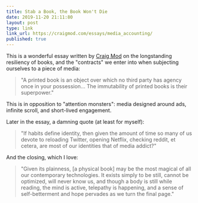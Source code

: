 ```yaml
---
title: Stab a Book, the Book Won't Die
date: 2019-11-20 21:11:80 
layout: post
type: link
link_url: https://craigmod.com/essays/media_accounting/
published: true
---
```


This is a wonderful essay written by [Craig Mod](https://craigmod.com) on the longstanding resiliency of books, and the "contracts" we enter into when subjecting ourselves to a piece of media:

> "A printed book is an object over which no third party has agency once in your possession... The immutability of printed books is their superpower."

This is in opposition to "attention monsters": media designed around ads, infinite scroll, and short-lived engagement.

Later in the essay, a damning quote (at least for myself):

> "If habits define identity, then given the amount of time so many of us devote to reloading Twitter, opening Netflix, checking reddit, et cetera, are most of our identities that of media addict?"

And the closing, which I love:

> "Given its plainness, [a physical book] may be the most magical of all our contemporary technologies. It exists simply to be still, cannot be optimized, will never know us, and though a body is still while reading, the mind is active, telepathy is happening, and a sense of self-betterment and hope pervades as we turn the final page."